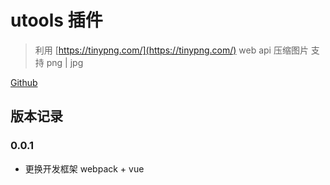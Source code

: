 # utools 插件

> 利用 [https://tinypng.com/](https://tinypng.com/) web api 压缩图片 支持 png | jpg

[Github](https://github.com/zhangfeixiang/utools-plugin-jsformat/)

## 版本记录

### 0.0.1
- 更换开发框架 webpack + vue
